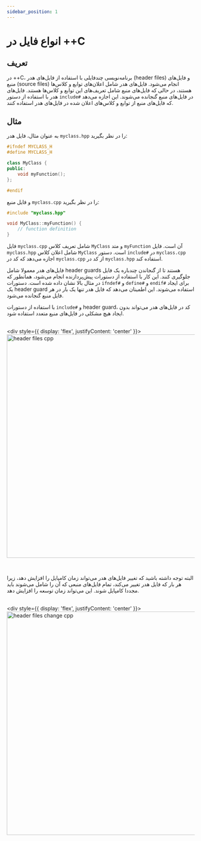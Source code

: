 ```yaml
---
sidebar_position: 1
---
```


# انواع فایل در ++C

## تعریف

در ++C، برنامه‌نویسی چندفایلی با استفاده از فایل‌های هدر (header files) و فایل‌های منبع (source files) انجام می‌شود. فایل‌های هدر شامل اعلان‌های توابع و کلاس‌ها هستند، در حالی که فایل‌های منبع شامل تعریف‌های این توابع و کلاس‌ها هستند. فایل‌های هدر با استفاده از دستور `include#` در فایل‌های منبع گنجانده می‌شوند. این اجازه می‌دهد که فایل‌های منبع از توابع و کلاس‌های اعلان شده در فایل‌های هدر استفاده کنند.

## مثال

به عنوان مثال، فایل هدر `myclass.hpp` را در نظر بگیرید:

```cpp
#ifndef MYCLASS_H
#define MYCLASS_H

class MyClass {
public:
    void myFunction();
};

#endif
```

و فایل منبع `myclass.cpp` را در نظر بگیرید:

```cpp
#include "myclass.hpp"

void MyClass::myFunction() {
    // function definition
}
```

فایل `myclass.cpp` شامل تعریف کلاس `MyClass` و متد `myFunction` آن است. فایل `myclass.hpp` شامل اعلان کلاس `MyClass` است. دستور `include#` در `myclass.cpp` اجازه می‌دهد که کد در `myclass.cpp` از کد در `myclass.hpp` استفاده کند.

فایل‌های هدر معمولا شامل header guards هستند تا از گنجاندن چندباره یک فایل جلوگیری کنند. این کار با استفاده از دستورات پیش‌پردازنده انجام می‌شود، همانطور که در مثال بالا نشان داده شده است. دستورات `ifndef#` و `define#` و `endif#` برای ایجاد یک header guard استفاده می‌شوند. این اطمینان می‌دهد که فایل هدر تنها یک بار در هر فایل منبع گنجانده می‌شود.

با استفاده از دستورات `include#` و header guard، کد در فایل‌های هدر می‌تواند بدون ایجاد هیچ مشکلی در فایل‌های منبع متعدد استفاده شود.

<br/><div style={{ display: 'flex', justifyContent: 'center' }}>
  <img src="https://preview.redd.it/qpdn02pk14w51.png?width=640&crop=smart&auto=webp&s=c5d9bd09fc9837818957f5d58789dcd2a9acf8ac" alt="header files cpp" width="600"/>
</div><br/>

البته توجه داشته باشید که تغییر فایل‌های هدر می‌تواند زمان کامپایل را افزایش دهد، زیرا هر بار که فایل هدر تغییر می‌کند، تمام فایل‌های منبعی که آن را شامل می‌شوند باید مجددا کامپایل شوند. این می‌تواند زمان توسعه را افزایش دهد.

<br/><div style={{ display: 'flex', justifyContent: 'center' }}>
  <img src="https://i.redd.it/366x5w8sxeea1.jpg" alt="header files change cpp" width="600"/>
</div><br/>